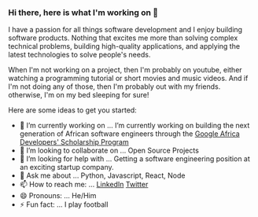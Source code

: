 ### Hi there, here is what I'm working on 👋

I have a passion for all things software development and I enjoy building software products. Nothing that excites me more than solving complex technical problems, building high-quality applications, and applying the latest technologies to solve people's needs. 

When I'm not working on a project, then I'm probably on youtube, either watching a programming tutorial or short movies and music videos. And if I'm not doing any of those, then I'm probably out with my friends. otherwise, I'm on my bed sleeping for sure!

Here are some ideas to get you started:

- 🔭 I’m currently working on ... I’m currently working on building the next generation of African software engineers through the [Google Africa Developers' Scholarship Program](https://gads.andela.com/)  
- 👯 I’m looking to collaborate on ... Open Source Projects
- 🤔 I’m looking for help with ... Getting a software engineering position at an exciting startup company. 
- 💬 Ask me about ... Python, Javascript, React, Node
- 📫 How to reach me: ... [LinkedIn](https://www.linkedin.com/in/temitopeakinsoto) [Twitter](https://www.twitter.com/Dev_temitope)
- 😄 Pronouns: ... He/Him
- ⚡ Fun fact: ... I play football

